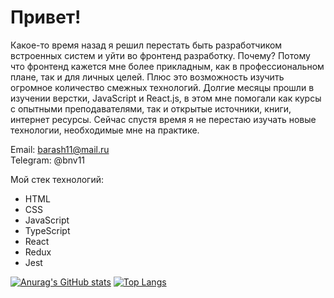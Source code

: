 # Привет!
Какое-то время назад я решил перестать быть разработчиком встроенных систем и уйти во фронтенд разработку. Почему? Потому что фронтенд кажется мне более прикладным, как в профессиональном плане, так и для личных целей. Плюс это возможность изучить огромное количество смежных технологий. Долгие месяцы прошли в изучении верстки, JavaScript и React.js, в этом мне помогали как курсы с опытными преподавателями, так и открытые источники, книги, интернет ресурсы. Сейчас спустя время я не перестаю изучать новые технологии, необходимые мне на практике.

<!--Социальные сети: [LinkedIn](https://www.linkedin.com/in/nvbarashkov)<br>-->
Email: barash11@mail.ru<br>
Telegram: @bnv11<br>

Мой стек технологий:
* HTML
* CSS
* JavaScript
* TypeScript
* React
* Redux
* Jest

[![Anurag's GitHub stats](https://github-readme-stats.vercel.app/api?username=nebunohu&hide=issues)](https://github.com/nebunohu)
[![Top Langs](https://github-readme-stats.vercel.app/api/top-langs/?username=nebunohu&layout=compact&hide=c)](https://github.com/nebunohu)

<!--
**nebunohu/nebunohu** is a ✨ _special_ ✨ repository because its `README.md` (this file) appears on your GitHub profile.

Here are some ideas to get you started:

- 🔭 I’m currently working on ...
- 🌱 I’m currently learning ...
- 👯 I’m looking to collaborate on ...
- 🤔 I’m looking for help with ...
- 💬 Ask me about ...
- 📫 How to reach me: ...
- 😄 Pronouns: ...
- ⚡ Fun fact: ...
-->
